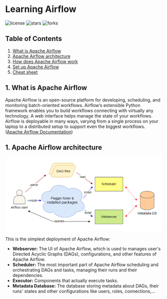 # Learning Airflow

![license](https://img.shields.io/github/license/nitsvutt/learning-airflow)
![stars](https://img.shields.io/github/stars/nitsvutt/learning-airflow)
![forks](https://img.shields.io/github/forks/nitsvutt/learning-airflow)

## Table of Contents
1. [What is Apache Airflow](#introduction)
2. [Apache Airflow architecture](#architecture)
3. [How does Apache Airflow work](#work)
4. [Set up Apache Airflow](#set-up)
5. [Cheat sheet](#cheat-sheet)


<div id="introduction"/>

## 1. What is Apache Airflow

Apache Airflow is an open-source platform for developing, scheduling, and monitoring batch-oriented workflows. Airflow’s extensible Python framework enables you to build workflows connecting with virtually any technology. A web interface helps manage the state of your workflows. Airflow is deployable in many ways, varying from a single process on your laptop to a distributed setup to support even the biggest workflows. ([Apache Airflow Documentation](https://airflow.apache.org/docs/apache-airflow/stable/index.html))

<div id="architecture"/>

## 1. Apache Airflow architecture

<p align="center">
    <img src="https://github.com/nitsvutt/learning-airflow/blob/main/images/architecture.png" title="Apache Airflow architecture" alt="apache airflow architecture" width=600/>
</p>

This is the simplest deployment of Apache Airflow:
- **Webserver:** The UI of Apache Airflow, which is used to manages user's Directed Acyclic Graphs (DAGs), configurations, and other features of Apache Airflow.
- **Scheduler:** The most important part of Apache Airflow scheduling and orchestrating DAGs and tasks, managing their runs and their dependencies.
- **Executor:** Components that actually execute tasks.
- **Metadata Database:** The database storing metadata about DAGs, their runs' states and other configurations like users, roles, connections,...